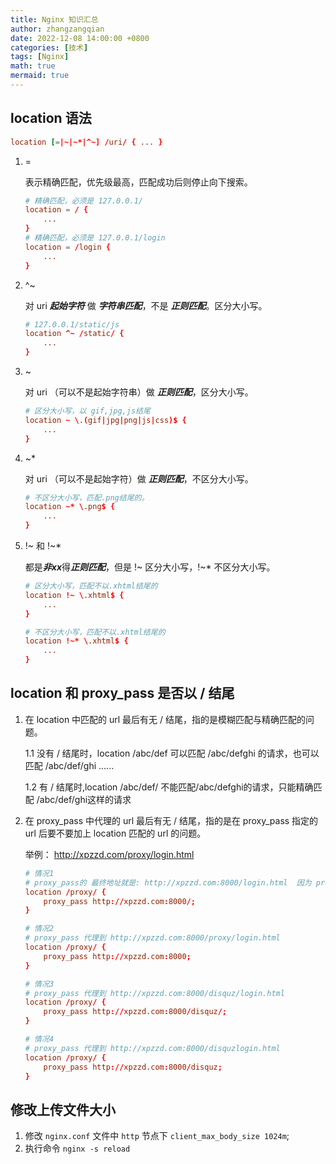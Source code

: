 ```yaml
---
title: Nginx 知识汇总
author: zhangzangqian
date: 2022-12-08 14:00:00 +0800
categories: [技术]
tags: [Nginx]
math: true
mermaid: true
---
```


## location 语法

```conf
location [=|~|~*|^~] /uri/ { ... }
```

1.  =
    
    表示精确匹配，优先级最高，匹配成功后则停止向下搜索。


    ```conf
    # 精确匹配，必须是 127.0.0.1/
    location = / {
        ...
    }
    # 精确匹配，必须是 127.0.0.1/login
    location = /login {
        ...
    }
    ```

2. ^~

    对 uri ***起始字符*** 做 ***字符串匹配***，不是 ***正则匹配***。区分大小写。

    ```conf
    # 127.0.0.1/static/js
    location ^~ /static/ {
        ...
    }
    ``` 

3. ~

    对 uri （可以不是起始字符串）做 ***正则匹配***，区分大小写。

    ```conf
    # 区分大小写，以 gif,jpg,js结尾
    location ~ \.(gif|jpg|png|js|css)$ {
        ...
    }
    ```

4. ~*

    对 uri （可以不是起始字符）做 ***正则匹配***，不区分大小写。

    ```conf
    # 不区分大小写，匹配.png结尾的。
    location ~* \.png$ {
        ...
    }
    ```

5. !~ 和 !~*

    都是***非xx***得***正则匹配***，但是 !~ 区分大小写，!~* 不区分大小写。

    ```conf
    # 区分大小写，匹配不以.xhtml结尾的
    location !~ \.xhtml$ {
        ...
    }

    # 不区分大小写，匹配不以.xhtml结尾的
    location !~* \.xhtml$ {
        ...
    }
    ```

## location 和 proxy_pass 是否以 / 结尾

1. 在 location 中匹配的 url 最后有无 / 结尾，指的是模糊匹配与精确匹配的问题。

    1.1 没有 / 结尾时，location /abc/def 可以匹配 /abc/defghi 的请求，也可以匹配 /abc/def/ghi ......

    1.2 有 / 结尾时,location /abc/def/ 不能匹配/abc/defghi的请求，只能精确匹配 /abc/def/ghi这样的请求

2. 在 proxy_pass 中代理的 url 最后有无 / 结尾，指的是在 proxy_pass 指定的 url 后要不要加上 location 匹配的 url 的问题。

    举例： http://xpzzd.com/proxy/login.html

    ```conf
    # 情况1
    # proxy_pass的 最终地址就是: http://xpzzd.com:8000/login.html  因为 proxy_pass 以 / 跟结尾，代表绝对路径，所以不会加上 location 匹配的 proxy
    location /proxy/ {
        proxy_pass http://xpzzd.com:8000/;
    }

    # 情况2
    # proxy_pass 代理到 http://xpzzd.com:8000/proxy/login.html
    location /proxy/ {
        proxy_pass http://xpzzd.com:8000;
    }

    # 情况3
    # proxy_pass 代理到 http://xpzzd.com:8000/disquz/login.html
    location /proxy/ {
        proxy_pass http://xpzzd.com:8000/disquz/;
    }

    # 情况4
    # proxy_pass 代理到 http://xpzzd.com:8000/disquzlogin.html
    location /proxy/ {
        proxy_pass http://xpzzd.com:8000/disquz;
    }
    ```

## 修改上传文件大小
    
1. 修改 `nginx.conf` 文件中 `http` 节点下 `client_max_body_size 1024m`;
2. 执行命令 `nginx -s reload`
